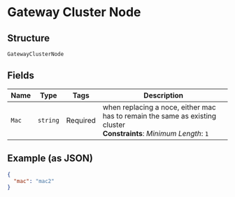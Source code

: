 
# Gateway Cluster Node

## Structure

`GatewayClusterNode`

## Fields

| Name | Type | Tags | Description |
|  --- | --- | --- | --- |
| `Mac` | `string` | Required | when replacing a noce, either mac has to remain the same as existing cluster<br>**Constraints**: *Minimum Length*: `1` |

## Example (as JSON)

```json
{
  "mac": "mac2"
}
```

